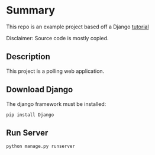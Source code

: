 # Summary
This repo is an example project based off
a Django [tutorial](https://docs.djangoproject.com/en/2.0/intro/)

Disclaimer: Source code is mostly copied.

## Description
This project is a polling web application.

## Download Django
The django framework must be installed:
```
pip install Django
```

## Run Server
```
python manage.py runserver
```
